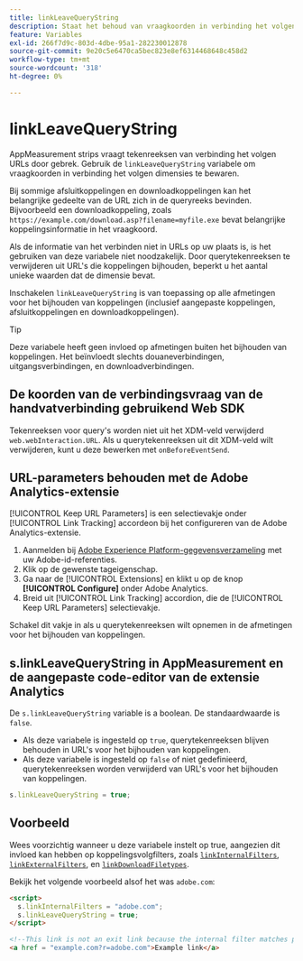 ```yaml
---
title: linkLeaveQueryString
description: Staat het behoud van vraagkoorden in verbinding het volgen dimensies toe.
feature: Variables
exl-id: 266f7d9c-803d-4dbe-95a1-282230012878
source-git-commit: 9e20c5e6470ca5bec823e8ef6314468648c458d2
workflow-type: tm+mt
source-wordcount: '318'
ht-degree: 0%

---
```


# linkLeaveQueryString

AppMeasurement strips vraagt tekenreeksen van verbinding het volgen URLs door gebrek. Gebruik de `linkLeaveQueryString` variabele om vraagkoorden in verbinding het volgen dimensies te bewaren.

Bij sommige afsluitkoppelingen en downloadkoppelingen kan het belangrijke gedeelte van de URL zich in de queryreeks bevinden. Bijvoorbeeld een downloadkoppeling, zoals `https://example.com/download.asp?filename=myfile.exe` bevat belangrijke koppelingsinformatie in het vraagkoord.

Als de informatie van het verbinden niet in URLs op uw plaats is, is het gebruiken van deze variabele niet noodzakelijk. Door querytekenreeksen te verwijderen uit URL&#39;s die koppelingen bijhouden, beperkt u het aantal unieke waarden dat de dimensie bevat.

Inschakelen `linkLeaveQueryString` is van toepassing op alle afmetingen voor het bijhouden van koppelingen (inclusief aangepaste koppelingen, afsluitkoppelingen en downloadkoppelingen).

>[!TIP]
>
>Deze variabele heeft geen invloed op afmetingen buiten het bijhouden van koppelingen. Het beïnvloedt slechts douaneverbindingen, uitgangsverbindingen, en downloadverbindingen.

## De koorden van de verbindingsvraag van de handvatverbinding gebruikend Web SDK

Tekenreeksen voor query&#39;s worden niet uit het XDM-veld verwijderd `web.webInteraction.URL`. Als u querytekenreeksen uit dit XDM-veld wilt verwijderen, kunt u deze bewerken met `onBeforeEventSend`.

## URL-parameters behouden met de Adobe Analytics-extensie

[!UICONTROL Keep URL Parameters] is een selectievakje onder [!UICONTROL Link Tracking] accordeon bij het configureren van de Adobe Analytics-extensie.

1. Aanmelden bij [Adobe Experience Platform-gegevensverzameling](https://experience.adobe.com/data-collection) met uw Adobe-id-referenties.
2. Klik op de gewenste tageigenschap.
3. Ga naar de [!UICONTROL Extensions] en klikt u op de knop **[!UICONTROL Configure]** onder Adobe Analytics.
4. Breid uit [!UICONTROL Link Tracking] accordion, die de [!UICONTROL Keep URL Parameters] selectievakje.

Schakel dit vakje in als u querytekenreeksen wilt opnemen in de afmetingen voor het bijhouden van koppelingen.

## s.linkLeaveQueryString in AppMeasurement en de aangepaste code-editor van de extensie Analytics

De `s.linkLeaveQueryString` variable is a boolean. De standaardwaarde is `false`.

* Als deze variabele is ingesteld op `true`, querytekenreeksen blijven behouden in URL&#39;s voor het bijhouden van koppelingen.
* Als deze variabele is ingesteld op `false` of niet gedefinieerd, querytekenreeksen worden verwijderd van URL&#39;s voor het bijhouden van koppelingen.

```js
s.linkLeaveQueryString = true;
```

## Voorbeeld

Wees voorzichtig wanneer u deze variabele instelt op true, aangezien dit invloed kan hebben op koppelingsvolgfilters, zoals [`linkInternalFilters`](linkinternalfilters.md), [`linkExternalFilters`](linkexternalfilters.md), en [`linkDownloadFiletypes`](linkdownloadfiletypes.md).

Bekijk het volgende voorbeeld alsof het was `adobe.com`:

```html
<script>
  s.linkInternalFilters = "adobe.com";
  s.linkLeaveQueryString = true;
</script>

<!--This link is not an exit link because the internal filter matches part of the query string -->
<a href = "example.com?r=adobe.com">Example link</a>
```

